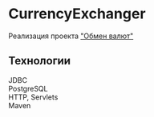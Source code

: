 # CurrencyExchanger
Реализация проекта ["Обмен валют"](https://zhukovsd.github.io/java-backend-learning-course/Projects/CurrencyExchange/)
## Технологии
JDBC\
PostgreSQL\
HTTP, Servlets\
Maven